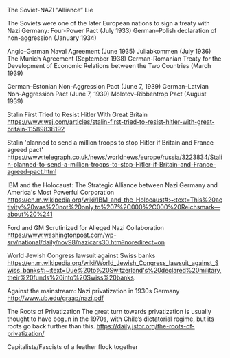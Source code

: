 The Soviet-NAZI "Alliance” Lie

The Soviets were one of the later European nations to sign a treaty with Nazi Germany: Four-Power Pact (July 1933) German–Polish declaration of non-aggression (January 1934)

Anglo-German Naval Agreement (June 1935) Juliabkommen (July 1936) The Munich Agreement (September 1938) German-Romanian Treaty for the Development of Economic Relations between the Two Countries (March 1939)

German–Estonian Non-Aggression Pact (June 7, 1939) German–Latvian Non-Aggression Pact (June 7, 1939) Molotov–Ribbentrop Pact (August 1939)

Stalin First Tried to Resist Hitler With Great Britain
https://www.wsj.com/articles/stalin-first-tried-to-resist-hitler-with-great-britain-11589838192

Stalin 'planned to send a million troops to stop Hitler if Britain and France agreed pact'
https://www.telegraph.co.uk/news/worldnews/europe/russia/3223834/Stalin-planned-to-send-a-million-troops-to-stop-Hitler-if-Britain-and-France-agreed-pact.html

IBM and the Holocaust: The Strategic Alliance between Nazi Germany and America's Most Powerful Corporation
https://en.m.wikipedia.org/wiki/IBM_and_the_Holocaust#:~:text=This%20activity%20was%20not%20only,to%207%2C000%2C000%20Reichsmark—about%20%241

Ford and GM Scrutinized for Alleged Nazi Collaboration
https://www.washingtonpost.com/wp-srv/national/daily/nov98/nazicars30.htm?noredirect=on

World Jewish Congress lawsuit against Swiss banks
https://en.m.wikipedia.org/wiki/World_Jewish_Congress_lawsuit_against_Swiss_banks#:~:text=Due%20to%20Switzerland's%20declared%20military,their%20funds%20into%20Swiss%20banks.

Against the mainstream: Nazi privatization in 1930s Germany
http://www.ub.edu/graap/nazi.pdf

The Roots of Privatization
The great turn towards privatization is usually thought to have begun in the 1970s, with Chile’s dictatorial regime, but its roots go back further than this.
https://daily.jstor.org/the-roots-of-privatization/

Capitalists/Fascists of a feather flock together 
